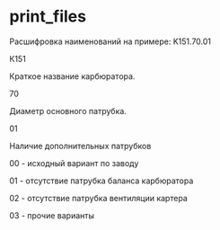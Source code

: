 # print_files
Расшифровка наименований на примере:
K151.70.01

К151

Краткое название карбюратора. 

70

Диаметр основного патрубка. 

01

Наличие дополнительных патрубков

00 - исходный вариант по заводу

01 - отсутствие патрубка баланса карбюратора

02 - отсутствие патрубка вентиляции картера

03 - прочие варианты
